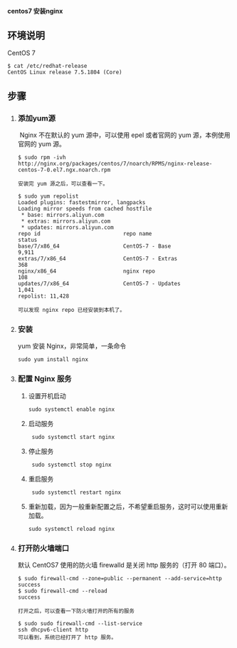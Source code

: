 #### centos7 安装nginx

## 	环境说明

CentOS 7

```
$ cat /etc/redhat-release 
CentOS Linux release 7.5.1804 (Core) 
```



##     步骤

1. ###     **添加yum源**

   ​	Nginx 不在默认的 yum 源中，可以使用 epel 或者官网的 yum 源，本例使用官网的 yum 源。

   ```shell
   $ sudo rpm -ivh http://nginx.org/packages/centos/7/noarch/RPMS/nginx-release-centos-7-0.el7.ngx.noarch.rpm
   
   安装完 yum 源之后，可以查看一下。
   
   $ sudo yum repolist
   Loaded plugins: fastestmirror, langpacks
   Loading mirror speeds from cached hostfile
    * base: mirrors.aliyun.com
    * extras: mirrors.aliyun.com
    * updates: mirrors.aliyun.com
   repo id                          repo name                          status
   base/7/x86_64                    CentOS-7 - Base                    9,911
   extras/7/x86_64                  CentOS-7 - Extras                    368
   nginx/x86_64                     nginx repo                           108
   updates/7/x86_64                 CentOS-7 - Updates                 1,041
   repolist: 11,428
   
   可以发现 nginx repo 已经安装到本机了。
   ```

2. ###  **安装**

    yum 安装 Nginx，非常简单，一条命令

   ```shell
   sudo yum install nginx
   ```

3. ### 配置 Nginx 服务

   1. 设置开机启动

      ```shell
      sudo systemctl enable nginx
      ```

   2. 启动服务

      ```shell
       sudo systemctl start nginx
      ```

   3. 停止服务

      ```shell
       sudo systemctl stop nginx
      ```

   4. 重启服务

      ```shell
       sudo systemctl restart nginx
      ```

   5. 重新加载，因为一般重新配置之后，不希望重启服务，这时可以使用重新加载。

      ```shell
      sudo systemctl reload nginx
      ```

4. ### 打开防火墙端口

   默认 CentOS7 使用的防火墙 firewalld 是关闭 http 服务的（打开 80 端口）。

   ```shell
   $ sudo firewall-cmd --zone=public --permanent --add-service=http
   success
   $ sudo firewall-cmd --reload
   success
   
   打开之后，可以查看一下防火墙打开的所有的服务
   
   $ sudo sudo firewall-cmd --list-service
   ssh dhcpv6-client http
   可以看到，系统已经打开了 http 服务。
   ```



























